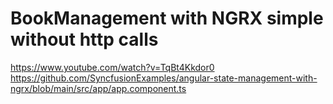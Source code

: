 # BookManagement with NGRX simple without http calls

https://www.youtube.com/watch?v=TqBt4Kkdor0
https://github.com/SyncfusionExamples/angular-state-management-with-ngrx/blob/main/src/app/app.component.ts



